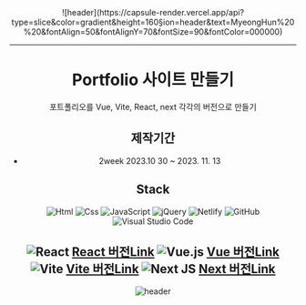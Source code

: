 <div align="center">
![header](https://capsule-render.vercel.app/api?type=slice&color=gradient&height=160&section=header&text=MyeongHun%20%20&fontAlign=50&fontAlignY=70&fontSize=90&fontColor=000000)


---
# Portfolio 사이트 만들기

포트폴리오를 Vue, Vite, React, next 각각의 버전으로 만들기

## 제작기간
- 2week 2023.10 30 ~ 2023. 11. 13
## Stack
<img alt="Html" src ="https://img.shields.io/badge/HTML5-E34F26.svg?&style=for-the-badge&logo=HTML5&logoColor=white"/> <img alt="Css" src ="https://img.shields.io/badge/CSS3-1572B6.svg?&style=for-the-badge&logo=CSS3&logoColor=white"/> <img alt="JavaScript" src ="https://img.shields.io/badge/JavaScriipt-F7DF1E.svg?&style=for-the-badge&logo=JavaScript&logoColor=black"/> ![jQuery](https://img.shields.io/badge/jquery-%230769AD.svg?style=for-the-badge&logo=jquery&logoColor=white) ![Netlify](https://img.shields.io/badge/netlify-%23000000.svg?style=for-the-badge&logo=netlify&logoColor=#00C7B7) ![GitHub](https://img.shields.io/badge/github-%23121011.svg?style=for-the-badge&logo=github&logoColor=white) ![Visual Studio Code](https://img.shields.io/badge/Visual%20Studio%20Code-0078d7.svg?style=for-the-badge&logo=visual-studio-code&logoColor=white)
###
![React](https://img.shields.io/badge/react-%2320232a.svg?style=for-the-badge&logo=react&logoColor=%2361DAFB) [React 버전Link](https://github.com/audgns722/react-project2023.git) 
![Vue.js](https://img.shields.io/badge/vuejs-%2335495e.svg?style=for-the-badge&logo=vuedotjs&logoColor=%234FC08D) [Vue 버전Link](https://github.com/audgns722/vite-project2023.git) 
![Vite](https://img.shields.io/badge/vite-%23646CFF.svg?style=for-the-badge&logo=vite&logoColor=white) [Vite 버전Link](https://github.com/audgns722/vue-project2023.git) 
![Next JS](https://img.shields.io/badge/Next-black?style=for-the-badge&logo=next.js&logoColor=white) [Next 버전Link](https://github.com/audgns722/next-project.git) 
---
![header](https://capsule-render.vercel.app/api?type=wave&color=auto&height=200&section=header&text=Thank%20you&fontSize=90)
</div>

